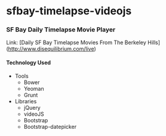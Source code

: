 # sfbay-timelapse-videojs

### SF Bay Daily Timelapse Movie Player

Link: [Daily SF Bay Timelapse Movies From The Berkeley Hills] (http://www.disequilibrium.com/live)

#### Technology Used

* Tools
  * Bower
  * Yeoman
  * Grunt
* Libraries
   * jQuery
   * videoJS
   * Bootstrap
   * Bootstrap-datepicker
